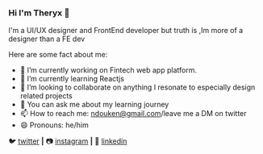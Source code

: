 ### Hi I'm Theryx 👋

I'm a UI/UX designer and FrontEnd developer
but truth is ,Im more of a designer than a FE dev

Here are some fact about me:

- 🔭 I’m currently working on Fintech web app platform.
- 🌱 I’m currently learning Reactjs
- 👯 I’m looking to collaborate on anything I resonate to especially design related projects
- 💬 You can ask me about my learning journey
- 📫 How to reach me: ndouken@gmail.com/leave me a DM on twitter
- 😄 Pronouns: he/him

🐦 [twitter][twitter] **|** 
📷 [instagram][instagram] **|** 
👔 [linkedin][linkedin]


[twitter]: https://twitter.com/NTheryx
[instagram]: https://www.instagram.com/ntheryx/
[linkedin]: https://www.linkedin.com/in/ndoukentheryx/
